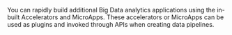 You can rapidly build additional Big Data analytics applications using the in-built Accelerators and MicroApps. These accelerators or MicroApps can be used as plugins and invoked through APIs when creating data pipelines.
